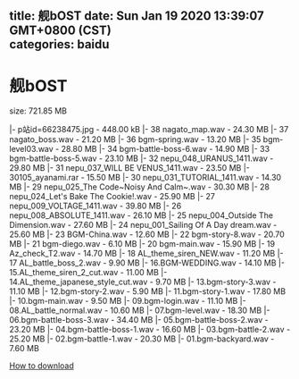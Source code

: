 
title: 舰bOST
date: Sun Jan 19 2020 13:39:07 GMT+0800 (CST)    
categories: baidu
---

# 舰bOST
size: 721.85 MB
 
 
|- p站id=66238475.jpg - 448.00 kB
|- 38 nagato_map.wav - 24.30 MB
|- 37 nagato_boss.wav - 21.20 MB
|- 36 bgm-spring.wav - 13.20 MB
|- 35 bgm-level03.wav - 28.80 MB
|- 34 bgm-battle-boss-6.wav - 14.90 MB
|- 33 bgm-battle-boss-5.wav - 23.10 MB
|- 32 nepu_048_URANUS_1411.wav - 29.80 MB
|- 31 nepu_037_WILL BE VENUS_1411.wav - 23.50 MB
|- 30105_ayanami.rar - 15.50 MB
|- 30 nepu_031_TUTORIAL_1411.wav - 14.30 MB
|- 29 nepu_025_The Code~Noisy And Calm~.wav - 30.30 MB
|- 28 nepu_024_Let's Bake The Cookie!.wav - 25.90 MB
|- 27 nepu_009_VOLTAGE_1411.wav - 39.80 MB
|- 26 nepu_008_ABSOLUTE_1411.wav - 26.10 MB
|- 25 nepu_004_Outside The Dimension.wav - 27.60 MB
|- 24 nepu_001_Sailing Of A Day dream.wav - 25.60 MB
|- 23 BGM-China.wav - 12.60 MB
|- 22 bgm-story-8.wav - 20.70 MB
|- 21 bgm-diego.wav - 6.10 MB
|- 20 bgm-main.wav - 15.90 MB
|- 19 Az_check_T2.wav - 14.70 MB
|- 18 AL_theme_siren_NEW.wav - 11.20 MB
|- 17 AL_battle_boss_2.wav - 9.90 MB
|- 16.BGM-WEDDING.wav - 14.10 MB
|- 15.AL_theme_siren_2_cut.wav - 11.00 MB
|- 14.AL_theme_japanese_style_cut.wav - 9.70 MB
|- 13.bgm-story-3.wav - 11.10 MB
|- 12.bgm-story-2.wav - 5.90 MB
|- 11.bgm-story-1.wav - 17.80 MB
|- 10.bgm-main.wav - 9.50 MB
|- 09.bgm-login.wav - 11.10 MB
|- 08.AL_battle_normal.wav - 10.60 MB
|- 07.bgm-level.wav - 18.30 MB
|- 06.bgm-battle-boss-3.wav - 34.40 MB
|- 05.bgm-battle-boss-2.wav - 23.20 MB
|- 04.bgm-battle-boss-1.wav - 16.60 MB
|- 03.bgm-battle-2.wav - 25.20 MB
|- 02.bgm-battle-1.wav - 20.30 MB
|- 01.bgm-backyard.wav - 7.60 MB

[How to download](https://bpcam.bemobtrk.com/go/2ceec3aa-1ca2-46d6-b9ff-aaa5c184517c?jno=3481)